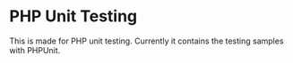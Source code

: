 # PHP Unit Testing

This is made for PHP unit testing. Currently it contains the testing samples with PHPUnit.
